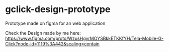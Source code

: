 # gclick-design-prototype


Prototype made on figma for an web application


Check the Design made by me here: 
https://www.figma.com/proto/WzusHgyrMOYSBkkETKKfYH/Tela-Mobile-G-Click?node-id=1119%3A442&scaling=contain
